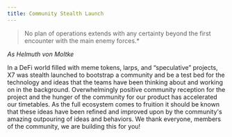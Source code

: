 ```yaml
---
title: Community Stealth Launch
---
```


> No plan of operations extends with any certainty beyond the first encounter with the main enemy forces.\*

_As Helmuth von Moltke_

In a DeFi world filled with meme tokens, larps, and “speculative” projects, X7 was stealth launched to bootstrap a community and be a test bed for the technology and ideas that the teams have been thinking about and working on in the background. Overwhelmingly positive community reception for the project and the hunger of the community for our product has accelerated our timetables. As the full ecosystem comes to fruition it should be known that these ideas have been refined and improved upon by the community's amazing outpouring of ideas and behaviors. We thank everyone, members of the community, we are building this for you!
